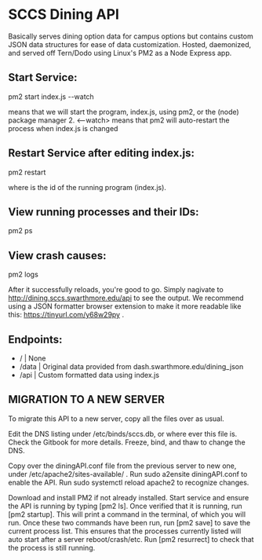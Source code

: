 # SCCS Dining API

Basically serves dining option data for campus options but contains custom
JSON data structures for ease of data customization. Hosted, daemonized, 
and served off Tern/Dodo using Linux's PM2 as a Node Express app.



## Start Service:
pm2 start index.js --watch

<pm2 start index.js> means that we will start the program, index.js, using pm2,
or the (node) package manager 2.
<--watch> means that pm2 will auto-restart the process when index.js is changed



## Restart Service after editing index.js:
pm2 restart <id>

where <id> is the id of the running program (index.js). 


## View running processes and their IDs:
pm2 ps



## View crash causes:
pm2 logs


After it successfully reloads, you're good to go. Simply nagivate to 
http://dining.sccs.swarthmore.edu/api to see the output. We recommend 
using a JSON formatter browser extension to make it more readable like
this: https://tinyurl.com/y68w29py .




## Endpoints:
 - /        | None
 - /data    | Original data provided from dash.swarthmore.edu/dining_json
 - /api     | Custom formatted data using index.js



## MIGRATION TO A NEW SERVER
To migrate this API to a new server, copy all the files over as usual.

Edit the DNS listing under /etc/binds/sccs.db, or where ever this file is. Check
the Gitbook for more details. Freeze, bind, and thaw to change the DNS.

Copy over the diningAPI.conf file from the previous server to new one, under
/etc/apache2/sites-available/ . Run sudo a2ensite diningAPI.conf to enable the
API. Run sudo systemctl reload apache2 to recognize changes.

Download and install PM2 if not already installed. Start service and ensure
the API is running by typing [pm2 ls]. Once verified that it is running, run 
[pm2 startup]. This will print a command in the terminal, of which you will
run. Once these two commands have been run, run [pm2 save] to save the current 
process list. This ensures that the processes currently listed will auto
start after a server reboot/crash/etc. Run [pm2 resurrect] to check that the 
process is still running.
